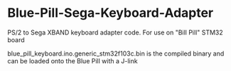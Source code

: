 # Blue-Pill-Sega-Keyboard-Adapter
PS/2 to Sega XBAND keyboard adapter code. For use on "Bill Pill" STM32 board

blue_pill_keyboard.ino.generic_stm32f103c.bin is the compiled binary and can be loaded onto the Blue Pill with a J-link